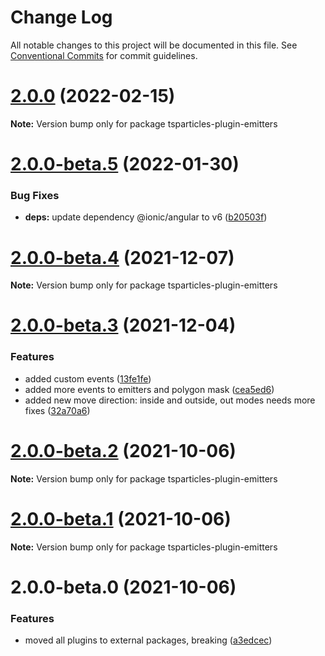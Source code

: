 # Change Log

All notable changes to this project will be documented in this file.
See [Conventional Commits](https://conventionalcommits.org) for commit guidelines.

# [2.0.0](https://github.com/matteobruni/tsparticles/compare/tsparticles-plugin-emitters@2.0.0-beta.5...tsparticles-plugin-emitters@2.0.0) (2022-02-15)

**Note:** Version bump only for package tsparticles-plugin-emitters





# [2.0.0-beta.5](https://github.com/matteobruni/tsparticles/compare/tsparticles-plugin-emitters@2.0.0-beta.4...tsparticles-plugin-emitters@2.0.0-beta.5) (2022-01-30)


### Bug Fixes

* **deps:** update dependency @ionic/angular to v6 ([b20503f](https://github.com/matteobruni/tsparticles/commit/b20503ff2a29f6c8617f42c764c8a868fc334c5f))





# [2.0.0-beta.4](https://github.com/matteobruni/tsparticles/compare/tsparticles-plugin-emitters@2.0.0-beta.3...tsparticles-plugin-emitters@2.0.0-beta.4) (2021-12-07)

**Note:** Version bump only for package tsparticles-plugin-emitters





# [2.0.0-beta.3](https://github.com/matteobruni/tsparticles/compare/tsparticles-plugin-emitters@2.0.0-beta.2...tsparticles-plugin-emitters@2.0.0-beta.3) (2021-12-04)


### Features

* added custom events ([13fe1fe](https://github.com/matteobruni/tsparticles/commit/13fe1fe9d1a81db22a55c9a11adc706643a60d50))
* added more events to emitters and polygon mask ([cea5ed6](https://github.com/matteobruni/tsparticles/commit/cea5ed6cb778dfba07316673311a794585993760))
* added new move direction: inside and outside, out modes needs more fixes ([32a70a6](https://github.com/matteobruni/tsparticles/commit/32a70a68a155db1ed796519addd7298e33a39094))





# [2.0.0-beta.2](https://github.com/matteobruni/tsparticles/compare/tsparticles-plugin-emitters@2.0.0-beta.1...tsparticles-plugin-emitters@2.0.0-beta.2) (2021-10-06)

**Note:** Version bump only for package tsparticles-plugin-emitters





# [2.0.0-beta.1](https://github.com/matteobruni/tsparticles/compare/tsparticles-plugin-emitters@2.0.0-beta.0...tsparticles-plugin-emitters@2.0.0-beta.1) (2021-10-06)

**Note:** Version bump only for package tsparticles-plugin-emitters





# 2.0.0-beta.0 (2021-10-06)


### Features

* moved all plugins to external packages, breaking ([a3edcec](https://github.com/matteobruni/tsparticles/commit/a3edcecd129009e7d9af138dd9a1285360e7003d))
